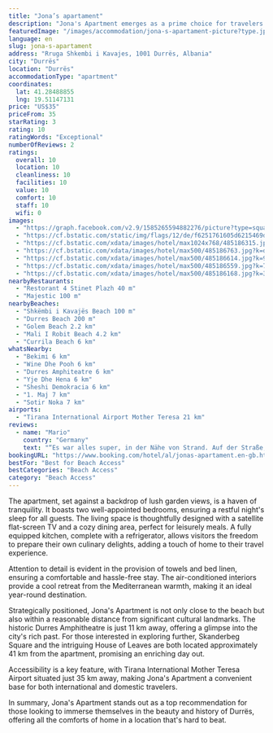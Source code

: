 ```yaml
---
title: "Jona’s apartament"
description: "Jona's Apartment emerges as a prime choice for travelers seeking a blend of comfort and convenience in the heart of Durrës."
featuredImage: "/images/accommodation/jona-s-apartament-picture?type.jpg"
language: en
slug: jona-s-apartament
address: "Rruga Shkembi i Kavajes, 1001 Durrës, Albania"
city: "Durrës"
location: "Durrës"
accommodationType: "apartment"
coordinates:
  lat: 41.28488855
  lng: 19.51147131
price: "US$35"
priceFrom: 35
starRating: 3
rating: 10
ratingWords: "Exceptional"
numberOfReviews: 2
ratings:
  overall: 10
  location: 10
  cleanliness: 10
  facilities: 10
  value: 10
  comfort: 10
  staff: 10
  wifi: 0
images:
  - "https://graph.facebook.com/v2.9/1585265594882276/picture?type=square&height=64&width=64"
  - "https://cf.bstatic.com/static/img/flags/12/de/f6251761605d6215469da2bf2c1816db2a128ed2.png"
  - "https://cf.bstatic.com/xdata/images/hotel/max1024x768/485186315.jpg?k=22d4cd6fc166839c162dc023c3a7e685de9ac7a1163fca6210516b100045ef61&o=&hp=1"
  - "https://cf.bstatic.com/xdata/images/hotel/max500/485186763.jpg?k=d7eab2b0aa4389c4af7d324559e8f583cbd8aca6de589bd6e7e788bce9f6bf80&o=&hp=1"
  - "https://cf.bstatic.com/xdata/images/hotel/max500/485186614.jpg?k=9903306ced96f27e07bd1451e8e4f371a341a7de424a12393796fd8f7ad25ffb&o=&hp=1"
  - "https://cf.bstatic.com/xdata/images/hotel/max500/485186559.jpg?k=702abc845337099b159a0a7eaf3acd7448f81b3ec4a6f0b7e00471851449b3a0&o=&hp=1"
  - "https://cf.bstatic.com/xdata/images/hotel/max500/485186168.jpg?k=3fa510a9cd18402f6366c8d27d5bd2828fff03aec2c6181891661998f343b7a4&o=&hp=1"
nearbyRestaurants:
  - "Restorant 4 Stinet Plazh 40 m"
  - "Majestic 100 m"
nearbyBeaches:
  - "Shkëmbi i Kavajës Beach 100 m"
  - "Durres Beach 200 m"
  - "Golem Beach 2.2 km"
  - "Mali I Robit Beach 4.2 km"
  - "Currila Beach 6 km"
whatsNearby:
  - "Bekimi 6 km"
  - "Wine Dhe Pooh 6 km"
  - "Durres Amphiteatre 6 km"
  - "Yje Dhe Hena 6 km"
  - "Sheshi Demokracia 6 km"
  - "1. Maj 7 km"
  - "Sotir Noka 7 km"
airports:
  - "Tirana International Airport Mother Teresa 21 km"
reviews:
  - name: "Mario"
    country: "Germany"
    text: "“Es war alles super, in der Nähe von Strand. Auf der Straße, die Händler waren sehr freundlich.”"
bookingURL: "https://www.booking.com/hotel/al/jonas-apartament.en-gb.html?aid=8035640"
bestFor: "Best for Beach Access"
bestCategories: "Beach Access"
category: "Beach Access"
---
```


The apartment, set against a backdrop of lush garden views, is a haven of tranquility. It boasts two well-appointed bedrooms, ensuring a restful night's sleep for all guests. The living space is thoughtfully designed with a satellite flat-screen TV and a cozy dining area, perfect for leisurely meals. A fully equipped kitchen, complete with a refrigerator, allows visitors the freedom to prepare their own culinary delights, adding a touch of home to their travel experience.

Attention to detail is evident in the provision of towels and bed linen, ensuring a comfortable and hassle-free stay. The air-conditioned interiors provide a cool retreat from the Mediterranean warmth, making it an ideal year-round destination.

Strategically positioned, Jona's Apartment is not only close to the beach but also within a reasonable distance from significant cultural landmarks. The historic Durres Amphitheatre is just 11 km away, offering a glimpse into the city's rich past. For those interested in exploring further, Skanderbeg Square and the intriguing House of Leaves are both located approximately 41 km from the apartment, promising an enriching day out.

Accessibility is a key feature, with Tirana International Mother Teresa Airport situated just 35 km away, making Jona's Apartment a convenient base for both international and domestic travelers.

In summary, Jona's Apartment stands out as a top recommendation for those looking to immerse themselves in the beauty and history of Durrës, offering all the comforts of home in a location that's hard to beat.